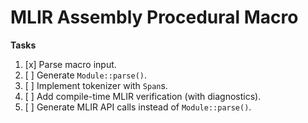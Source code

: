 # MLIR Assembly Procedural Macro

**Tasks**
  1. [x] Parse macro input.
  2. [ ] Generate `Module::parse()`.
  3. [ ] Implement tokenizer with `Span`s.
  4. [ ] Add compile-time MLIR verification (with diagnostics).
  5. [ ] Generate MLIR API calls instead of `Module::parse()`.
